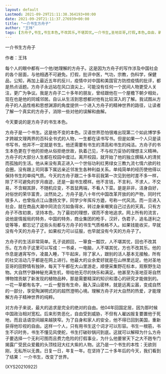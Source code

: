 ```yaml
---
layout: default
Lastmod: 2021-09-29T21:11:38.364193+00:00
date: 2021-09-29T21:11:37.276939+00:00
title: "一介书生方舟子"
author: "王玮"
tags: [方舟子,书生,书生本色,不改其乐,不堪其忧,一介书生,圣地亚哥,打假,本色,自由，新语丝]
---
```


一介书生方舟子

作者：王玮

每个人的眼中都有一个他/她理解的方舟子。这是因为方舟子的写作涉及中国社会的各个层面，与他相遇不可避免。打假，批评中医，气功，宗教，伪科学，保健品，公知，再加上最近五年的反川，疫情中对中国和美国官方防控疫情的批评，都是热点话题。方舟子永远站在风口浪尖上，可能没有任何一个民间人物更受人关注，更广为争议。我是方舟子二十多年的朋友，曾经跟他在一个屋檐下朝夕相处，现在也是他的同城邻居。自认从生活到思想都对他有比较深入的了解。我试图从方舟子的人品性格和思想渊源的角度提供一个进入方舟子的精神世界的路径，让读者了解一个真实的方舟子，消除一些对他的误解和曲解。

今天要说的是方舟子的书生本色。

方舟子是一个书生。这是他不变的本色。汉语世界恐怕很难出现第二个如此博学多才跨越文理两界的百科全书式的人物，一生都在读书写书。但是如果一个人只是读书写书，他并不一定就是书生。他还需要有书生的清高和书生的纯洁。方舟子的书生本色更在于他的拒绝从俗拒绝世故，执着己见，不与权力妥协的理想主义精神。方舟子的大部分人生都在校园中度过。离开校园，就开始了他的独立撰稿人的清贫而孤独的生活。他从来没有真正进入一个世俗功利红男绿女三教九流七情六欲的社会圈，没有跟上司同事下属远亲近邻发生各种利益关系。单纯简单的经历使他得以保持书生的单纯气质。今天的方舟子跟二十多年前我第一次见到他时差不多一样，除了不可避免的岁月痕迹，还是一副书生模样。他不言钱，不言利，不求人，不交易，不含糊其辞，不随机应变，不首鼠两端，不看人下菜。是是非非，洁身自好，对俗世的荣华富贵，淡然处之。方舟子是八十年代中国改革开放的的产物，同时代很多人，也曾指点江山激扬文字，同学少年挥斥方遒，号称一代风流。而一旦进入社会，就在商品大潮中同流合污如鱼得水，转过身来嘲笑自己过去的天真。只有方舟子不改初衷，坚持本色，为了最初的理想，锲而不舍地追求。网上所有的流言，说他是情报局的特务，中国的特务，商业集团的枪手，汉奸，伪君子，追名逐利之徒等等，都忘记了这些头衔都与方舟子的书生气质格格不入。如果钱能收买，早就没有今天的方舟子了。如果权力可以征服，也早就没有今天的方舟子了。

方舟子的生活非常简单。孔子说颜回，一箪食一瓢饮，人不堪其忧，回也不改其乐。在方舟子这里可以写成：一书桌，一电脑，人不堪其忧，方也不改其乐。他的作息是通宵写作，凌晨入睡，下午起床，除了家人，跟别的活人基本无接触，所有的社交活动几乎都是在网上进行。他最大的业余爱好就是在山林里远足。他对圣地亚哥的田野情有独钟，每天下午都在大山里游走，顺便采集野花标本，观察野生动物。大自然宁静神秘充满生机，带给他无尽的快乐和满足。他甚至为圣地亚哥自然博物馆贡献了新发现的植物品种，那是需要精深的知识和潜心的研究才能做到的。一花一草都有名字，一丘一壑皆有生命，融入深山密林，就是远离尘嚣，变成自然的一部分，享受陶渊明式的的超然澄明心境。理解方舟子对大自然的热爱，才能理解方舟子精神世界的纯粹。

对方舟子来说，最大的追求是完全的绝对的自由。他04年回国定居，因为那时候中国政治相对宽松。后来形势恶化，自由受到威胁，不但有人雇凶报复要置他于死地，而且话语空间越来越狭窄。为了自身和家人的安全，他不得已回到美国，重新获得他珍视的自由。这样一个人，只有用书生这个词才可以形容。书生一根筋，书生不识时务，书生不懂见风使舵，书生打破砂锅问到底。这就可以解释为什么方舟子要选择一个无利可图而且费力危险的打假事业，为什么他要冒天下之大不韪专门揭露广受民众爱戴的头顶桂冠大红大紫的人物。这乃是一个书生的本性：无欲则刚，无私所以无畏。日复一日，年复一年。在坚持了二十多年后的今天，我们看到了结果： 一介书生，改变了世界。

(XYS20210922)

